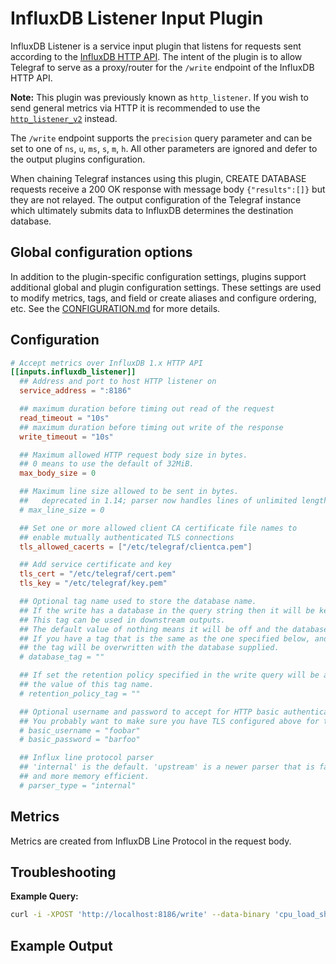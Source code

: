 # InfluxDB Listener Input Plugin

InfluxDB Listener is a service input plugin that listens for requests sent
according to the [InfluxDB HTTP API][influxdb_http_api].  The intent of the
plugin is to allow Telegraf to serve as a proxy/router for the `/write`
endpoint of the InfluxDB HTTP API.

**Note:** This plugin was previously known as `http_listener`.  If you wish to
send general metrics via HTTP it is recommended to use the
[`http_listener_v2`][http_listener_v2] instead.

The `/write` endpoint supports the `precision` query parameter and can be set
to one of `ns`, `u`, `ms`, `s`, `m`, `h`.  All other parameters are ignored and
defer to the output plugins configuration.

When chaining Telegraf instances using this plugin, CREATE DATABASE requests
receive a 200 OK response with message body `{"results":[]}` but they are not
relayed. The output configuration of the Telegraf instance which ultimately
submits data to InfluxDB determines the destination database.

## Global configuration options <!-- @/docs/includes/plugin_config.md -->

In addition to the plugin-specific configuration settings, plugins support
additional global and plugin configuration settings. These settings are used to
modify metrics, tags, and field or create aliases and configure ordering, etc.
See the [CONFIGURATION.md][CONFIGURATION.md] for more details.

[CONFIGURATION.md]: ../../../docs/CONFIGURATION.md

## Configuration

```toml @sample.conf
# Accept metrics over InfluxDB 1.x HTTP API
[[inputs.influxdb_listener]]
  ## Address and port to host HTTP listener on
  service_address = ":8186"

  ## maximum duration before timing out read of the request
  read_timeout = "10s"
  ## maximum duration before timing out write of the response
  write_timeout = "10s"

  ## Maximum allowed HTTP request body size in bytes.
  ## 0 means to use the default of 32MiB.
  max_body_size = 0

  ## Maximum line size allowed to be sent in bytes.
  ##   deprecated in 1.14; parser now handles lines of unlimited length and option is ignored
  # max_line_size = 0

  ## Set one or more allowed client CA certificate file names to
  ## enable mutually authenticated TLS connections
  tls_allowed_cacerts = ["/etc/telegraf/clientca.pem"]

  ## Add service certificate and key
  tls_cert = "/etc/telegraf/cert.pem"
  tls_key = "/etc/telegraf/key.pem"

  ## Optional tag name used to store the database name.
  ## If the write has a database in the query string then it will be kept in this tag name.
  ## This tag can be used in downstream outputs.
  ## The default value of nothing means it will be off and the database will not be recorded.
  ## If you have a tag that is the same as the one specified below, and supply a database,
  ## the tag will be overwritten with the database supplied.
  # database_tag = ""

  ## If set the retention policy specified in the write query will be added as
  ## the value of this tag name.
  # retention_policy_tag = ""

  ## Optional username and password to accept for HTTP basic authentication.
  ## You probably want to make sure you have TLS configured above for this.
  # basic_username = "foobar"
  # basic_password = "barfoo"

  ## Influx line protocol parser
  ## 'internal' is the default. 'upstream' is a newer parser that is faster
  ## and more memory efficient.
  # parser_type = "internal"
```

## Metrics

Metrics are created from InfluxDB Line Protocol in the request body.

## Troubleshooting

**Example Query:**

```sh
curl -i -XPOST 'http://localhost:8186/write' --data-binary 'cpu_load_short,host=server01,region=us-west value=0.64 1434055562000000000'
```

[influxdb_http_api]: https://docs.influxdata.com/influxdb/v1.8/guides/write_data/
[http_listener_v2]: /plugins/inputs/http_listener_v2/README.md

## Example Output
